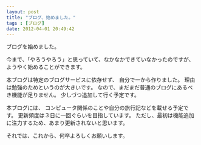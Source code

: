 ```yaml
---
layout: post
title: "ブログ、始めました。"
tags : [ブログ]
date: 2012-04-01 20:49:42
---
```


ブログを始めました。

今まで、「やろうやろう」と思っていて、なかなかできていなかったのですが、
ようやく始めることができます。

本ブログは特定のブログサービスに依存せず、
自分で一から作りました。
理由は勉強のためというのが大きいです。
なので、まだまだ普通のブログにあるべき機能が足りません。
少しづつ追加して行く予定です。

本ブログには、
コンピュータ関係のことや自分の旅行記などを載せる予定です。
更新頻度は３日に一回ぐらいを目指しています。
ただし、最初は機能追加に注力するため、あまり更新されないと思います。


それでは、これから、何卒よろしくお願いします。
